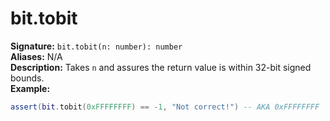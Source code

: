# bit.tobit
**Signature:** `bit.tobit(n: number): number` <br>
**Aliases:** N/A <br>
**Description:** Takes `n` and assures the return value is within 32-bit signed bounds. <br>
**Example:**
```lua
assert(bit.tobit(0xFFFFFFFF) == -1, "Not correct!") -- AKA 0xFFFFFFFF
```
